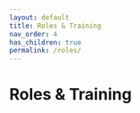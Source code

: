 ```yaml
---
layout: default
title: Roles & Training
nav_order: 4
has_children: true
permalink: /roles/
---
```


# Roles & Training
